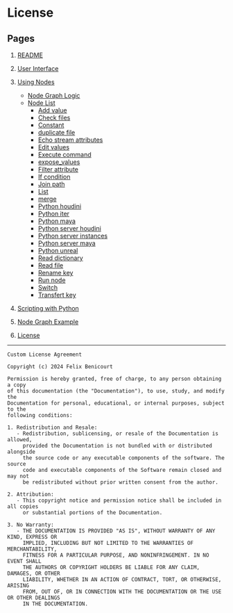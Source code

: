 
# License

## Pages

1. [README](../../README.md)
2. [User Interface](./ui-overview.md)
3. [Using Nodes](./using-nodes.md)
   - [Node Graph Logic](./node-graph-logic.md)
   - [Node List](./node-list.md)
     - [Add value](./nodes/add_value.md)
     - [Check files](./nodes/check_files.md)
     - [Constant](./nodes/constant.md)
     - [duplicate file](./nodes/duplicate_file.md)
     - [Echo stream attributes](./nodes/echo_stream_attributes.md)
     - [Edit values](./nodes/edit_values.md)
     - [Execute command](./nodes/execute_command.md)
     - [expose_values](./nodes/expose_values.md)
     - [Filter attribute](./nodes/filter_attribute.md)
     - [If condition](./nodes/if_condition.md)
     - [Join path](./nodes/join_path.md)
     - [List](./nodes/list.md)
     - [merge](./nodes/merge.md)
     - [Python houdini](./nodes/python_houdini.md)
     - [Python iter](./nodes/python_iter.md)
     - [Python maya](./nodes/python_maya.md)
     - [Python server houdini](./nodes/python_server_houdini.md)
     - [Python server instances](./nodes/python_server_instances.md)
     - [Python server maya](./nodes/python_server_maya.md)
     - [Python unreal](./nodes/python_unreal.md)
     - [Read dictionary](./nodes/read_dictionary.md)
     - [Read file](./nodes/read_file.md)
     - [Rename key](./nodes/rename_key.md)
     - [Run node](./nodes/run_node.md)
     - [Switch](./nodes/switch.md)
     - [Transfert key](./nodes/transfert_key.md)

4. [Scripting with Python](./scripting-with-python.md)
5. [Node Graph Example](./basic-node-graph-example.md)
6. [License](./license.md)

---




```text
Custom License Agreement

Copyright (c) 2024 Felix Benicourt

Permission is hereby granted, free of charge, to any person obtaining a copy
of this documentation (the "Documentation"), to use, study, and modify the
Documentation for personal, educational, or internal purposes, subject to the
following conditions:

1. Redistribution and Resale:
   - Redistribution, sublicensing, or resale of the Documentation is allowed,
     provided the Documentation is not bundled with or distributed alongside
     the source code or any executable components of the software. The source 
     code and executable components of the Software remain closed and may not
     be redistributed without prior written consent from the author.

2. Attribution:
   - This copyright notice and permission notice shall be included in all copies
     or substantial portions of the Documentation.

3. No Warranty:
   - THE DOCUMENTATION IS PROVIDED "AS IS", WITHOUT WARRANTY OF ANY KIND, EXPRESS OR
     IMPLIED, INCLUDING BUT NOT LIMITED TO THE WARRANTIES OF MERCHANTABILITY,
     FITNESS FOR A PARTICULAR PURPOSE, AND NONINFRINGEMENT. IN NO EVENT SHALL
     THE AUTHORS OR COPYRIGHT HOLDERS BE LIABLE FOR ANY CLAIM, DAMAGES, OR OTHER
     LIABILITY, WHETHER IN AN ACTION OF CONTRACT, TORT, OR OTHERWISE, ARISING
     FROM, OUT OF, OR IN CONNECTION WITH THE DOCUMENTATION OR THE USE OR OTHER DEALINGS
     IN THE DOCUMENTATION.
```
